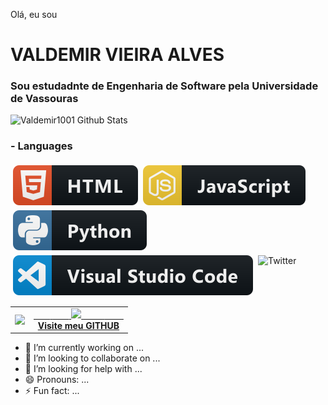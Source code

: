 Olá, eu sou <h1>VALDEMIR VIEIRA ALVES</h1>

<h3>Sou estudadnte de Engenharia de Software pela Universidade de Vassouras</h3>

![Valdemir1001 Github Stats](https://github-readme-stats.vercel.app/api?username=valdemir1001&show_icons=true&title_color=fff&icon_color=79ff97&text_color=9f9f9f&bg_color=151515)
 
  ### - Languages

<p align="left">
<img src="https://raw.githubusercontent.com/8bithemant/8bithemant/master/svg/dev/languages/html.svg" alt="Twitter" style="vertical-align:top; margin:4px"><img src="https://raw.githubusercontent.com/8bithemant/8bithemant/master/svg/dev/languages/js.svg" alt="Twitter" style="vertical-align:top; margin:4px"><img src="https://raw.githubusercontent.com/8bithemant/8bithemant/master/svg/dev/languages/python.svg" alt="Twitter" style="vertical-align:top; margin:4px"><img src="https://raw.githubusercontent.com/8bithemant/8bithemant/master/svg/dev/tools/visualstudio_code.svg" alt="Twitter" style="vertical-align:top; margin:4px"><img src="https://raw.githubusercontent.com/8bithemant/8bithemant/master/svg/dev/tools/css.svg" alt="Twitter" style="vertical-align:top; margin:4px">
</p>



 <table width="100%"  border="0" cellpadding="0" cellspacing="0">
  <tr>
    <td align="center">
      <img align="left" src="https://github-readme-stats.vercel.app/api?username=valdemir1001show_icons=true&theme=dracula" />
    </td>
    <td align="center">
      <a href="https://github.com/valdemir1001">
        <span>&nbsp;&nbsp;&nbsp;&nbsp;&nbsp;&nbsp;&nbsp;</span>
        <span>&nbsp;&nbsp;&nbsp;&nbsp;&nbsp;&nbsp;&nbsp;</span>
        <img src="https://media.giphy.com/media/MeJgB3yMMwIaHmKD4z/giphy.gif" width="20%">
        <span>&nbsp;&nbsp;&nbsp;&nbsp;&nbsp;&nbsp;&nbsp;&nbsp;</span>
        <span>&nbsp;&nbsp;&nbsp;&nbsp;&nbsp;&nbsp;&nbsp;&nbsp;</span>
        <br>
        <strong>Visite meu GITHUB </strong>
    </td>
  </tr>
</table>



- 🔭 I’m currently working on ...
- 👯 I’m looking to collaborate on ...
- 🤔 I’m looking for help with ...
- 😄 Pronouns: ...
- ⚡ Fun fact: ...

